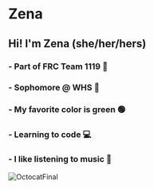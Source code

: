 # Zena
## Hi! I'm Zena (she/her/hers)
### - Part of FRC Team 1119 :robot:
### - Sophomore @ WHS 🏫
### - My favorite color is green 🟢
### - Learning to code 💻
### - I like listening to music 🎵

![OctocatFinal](https://github.com/girhotraz26/Zena/assets/146844047/ddd6a96b-dcfc-4068-933e-2239a32d57ad)
